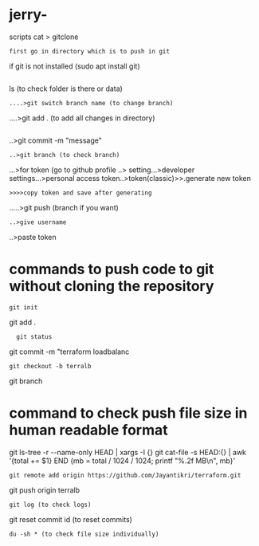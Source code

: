 # jerry-
scripts
cat > gitclone
```
first go in directory which is to push in git
```
if git is not installed (sudo apt install git)
```........>git clone <link>  (link from github site code section https link)
```
ls (to check folder is there or data)
```
....>git switch branch name (to change branch)       
```
....>git add . (to add all changes in directory)
```....>git status (to show all changes  and commits)
```
..>git commit -m "message"
```
..>git branch (to check branch)
```
...>for token (go to github profile ..> setting...>developer settings...>personal access token..>token(classic)>>.generate new token
```
>>>>copy token and save after generating
```
.....>git push (branch if you want)
```
..>give username
```
..>paste token 

# commands to push code to git without cloning the repository
```
git init
```
 git add .
```
  git status
```
git commit -m "terraform loadbalanc
  ```
git checkout -b terralb
```
  git branch
  
  # command to check push file size in human readable format 
  
  git ls-tree -r --name-only HEAD | xargs -I {} git cat-file -s HEAD:{} | awk '{total += $1} END {mb = total / 1024 / 1024; printf "%.2f MB\n", mb}'
   ```
git remote add origin https://github.com/Jayantikri/terraform.git
  ```
git push origin terralb
```
git log (to check logs)
```
git reset commit id  (to reset commits)
```
du -sh * (to check file size individually)

